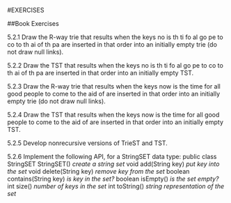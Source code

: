 #EXERCISES

##Book Exercises

5.2.1 Draw the R-way trie that results when the keys
no is th ti fo al go pe to co to th ai of th pa
are inserted in that order into an initially empty trie (do not draw null links).

5.2.2 Draw the TST that results when the keys
no is th ti fo al go pe to co to th ai of th pa
are inserted in that order into an initially empty TST.

5.2.3 Draw the R-way trie that results when the keys
now is the time for all good people to come to the aid of
are inserted in that order into an initially empty trie (do not draw null links).

5.2.4 Draw the TST that results when the keys
now is the time for all good people to come to the aid of
are inserted in that order into an initially empty TST.

5.2.5 Develop nonrecursive versions of TrieST and TST.

5.2.6 Implement the following API, for a StringSET data type:
public class StringSET
StringSET()       *create a string set*
void add(String key)   *put key into the set*
void delete(String key) *remove key from the set*
boolean contains(String key)  *is key in the set?*
boolean isEmpty()  *is the set empty?*
int size()   *number of keys in the set*
int toString() *string representation of the set*









